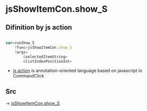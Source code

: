# jsShowItemCon.show_S

## Difinition by js action

```js.js

var=runShow_S
	?func=jsShowItemCon.show_S
	?args=
		&selectedItemString=
		&listIndexPositionInt=
```

- [js action](#) is annotation-oriented language based on javascript in CommandClick

## Src

-> [jsShowItemCon.show_S](https://github.com/puutaro/CommandClick/blob/master/app/src/main/java/com/puutaro/commandclick/fragment_lib/terminal_fragment/js_interface/list_index/JsShowItemCon.kt#L26)


